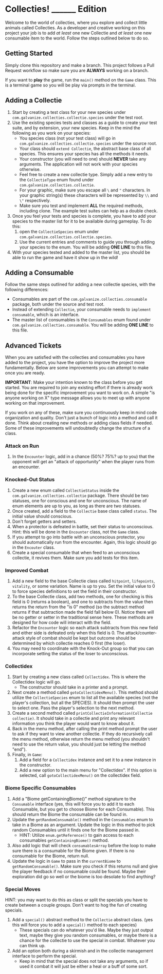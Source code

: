 # Collecties! ______ Edition

Welcome to the world of collecties, where you explore and collect little animals called Collecties. As a developer and creative working on this project your job is to add _at least_ one new Collectie and _at least_ one new consumable item to the world. Follow the steps outlined below to do so.

## Getting Started

Simply clone this repository and make a branch. This project follows a Pull Request workflow so make sure you are **ALWAYS** working on a branch.

If you want to **play** the game, run the `main()` method on the `Game` class. This is a terminal game so you will be play via prompts in the terminal.

## Adding a Collectie

1. Start by creating a test class for your new species under `com.galvanize.collecties.collectie.species` under the test root.
2. Use the existing species tests and classes as a guide to create your test suite, and by extension, your new species. Keep in the mind the following as you work on your species:
    * You species class (not your test class) will go in `com.galvanize.collecties.collectie.species` under the source root.
    * Your class should `extend Collectie`, the abstract base class of all species. This ensures your species has all the methods it needs.
    * Your constructor (you will need to one) should **NEVER** take any arguments. The application will not work with your species otherwise.
    * Feel free to create a new collectie type. Simply add a new entry to the `CollectieType` enum found under `com.galvanize.collecties.collectie`.
    * For your graphic, make sure you escape all `\` and `"` characters. In your graphic string(s) these characters will be represented by `\\` and `\"` respectively.
    * Make sure you test and implement **ALL** the required methods, including clone. The example test suites can help as a double check.
3. Once you feel your tests and species is complete, you have to add your species to the master list for it to be available during gameplay. To do this:
    1. open the `CollectieSpecies` enum under `com.galvanize.collecties.collectie.species`.
    2. Use the current entries and comments to guide you through adding your species to the enum. You will be adding **ONE LINE** to this file.
4. With your species tested and added to the master list, you should be able to run the game and have it show up in the wild!

## Adding a Consumable

Follow the same steps outlined for adding a new collectie species, with the following differences:

* Consumables are part of the `com.galvanize.collecties.consumable` package, both under the source and test root.
* Instead of extending `Collectie`, your consumable needs to `implement consumable`, which is an interface.
* The master list of consumables is the `Consumables` enum found under `com.galvanize.collecties.consumable`. You will be adding **ONE LINE** to this file.

## Advanced Tickets

When you are satisfied with the collecties and consumables you have added to the project, you have the option to improve the project more fundamentally. Below are some improvements you can attempt to make once you are ready.

**IMPORTANT**: Make your intention known to the class before you get started. You are required to join any existing effort if there is already work being done for the specific improvement you want to work on. A simple "is anyone working on X" type message allows you to meet up with anyone working on that improvement.

If you work on any of these, make sure you continuously keep in mind code organization and quality. Don't just a bunch of logic into a method and call it done. Think about creating new methods or adding class fields if needed. Some of these improvements will undoubtedly change the structure of a class.

### Attack on Run
1. In the `Encounter` logic, add in a chance (50%? 75%? up to you) that the opponent will get an "attack of opportunity" when the player runs from an encounter.

### Knocked-Out Status
1. Create a new enum called `CollectieStatus` inside the `com.galvanize.collecties.collectie` package. There should be two statuses, one for conscious and one for unconscious. The name of enum elements are up to you, as long as there are two statuses.
2. Once created, add a field to the `Collectie` base class called `status`. The initial value should conscious.
3. Don't forget getters and setters.
4. When a protector is defeated in battle, set their status to unconscious. Hint: this will be done in the `Encounter` class, not the `Game` class.
5. If you attempt to go into battle with an unconscious protector, you should automatically run from the encounter. Again, this logic should go in the `Encouter` class.
6. Create a special consumable that when feed to an unconscious collectie, it revives them. Make sure you add tests for this item.

### Improved Combat
1. Add a new field to the base Collectie class called `hitpoint`, `lifepoints`, `vitality`, or some variation. Name is up to you. Set the initial value to 0 to force species definitions to set the field in their constructor.
2. To the base Collectie class, add two methods, one for checking is this field is 0 (returns a boolean), and one to subtracts from the value then returns the return from the "is 0" method (so the subtract method returns if that subtraction made the field fall below 0). Notice there will be no getter or setter in the traditional sense here. These methods are designed for how code will interact with the field.
3. Refactor the `Encounter` logic so each attack subtracts from this new field and either side is defeated only when this field is 0. The attack/counter-attack style of combat should be kept but outcome should be determined by which collectie reaches 0 first (the loser).
4. You may need to coordinate with the Knock-Out group so that you can incorporate setting the status of the loser to unconscious.

### Collectidex
1. Start by creating a new class called `Collectidex`. This is where the Collectidex logic will go.
    * The constructor should take in a printer and a prompt.
2. Next create a method called `gotoCollectidexMenu()`. This method should utilize the `CollectieSpecies` enum to list all the available species (not the player's collection, but all the SPECIES). It should then prompt the user to select one. Pass the player's selection to the next method.
3. Create a second method called `printCollectieInformation(Collectie collectie)`. It should take in a collectie and print any relevant information you think the player would want to know about it.
4. Back in the menu method, after calling the print method prompt the user to ask if they want to view another collectie. If they do recursively call the menu method, otherwise return the menu method (you shouldn't need to use the return value, you should just be letting the method "end").
5. Finally, in `Game`:
    1. Add a field for a `Collectidex` instance and set it to a new instance in the constructor.
    2. Add a new option to the main menu for "Collectidex". If this option is selected, call `gotoCollectidexMenu()` on the collectidex field.

### Biome Specific Consumables
1. Add a "Biome getContainingBiome()" method signature to the `Consumable` interface (yes, this will force you to add it to each Consumable, but you get to choose Biome for each Consumable). This should return the Biome the consumable can be found in.
2. Update the `getRandomConsumable()` method in the `Consumables` enum to take in a Biome as an argument. Update the logic in this method to pick random Consumables until it finds one for the Biome passed in.
    * HINT: Utilize `enum.getReference()` to gain access to each consumables `getContainingBiome()` method.
3. Also add logic that will check `consumablesArray` before the loop to make sure there is a consumable for the Biome given. If there is no consumable for the Biome, return null.
3. Update the logic in `Game` to pass in the `currentBiome` to `getRandomConsumable()`. Make sure you check if this returns null and give the player feedback if no consumable could be found. Maybe their exploration did go so well or the biome is too desolate to find anything?

### Special Moves
HINT: you may want to do this as class or split the specials you have to create between a couple groups. Don't want to hog the fun of creating specials.
1. Add a `special()` abstract method to the `Collectie` abstract class. (yes this will force you to add a `special()` method to each species)
    * These specials can do whatever you'd like. Maybe they just output text, maybe they give you random consumables, or maybe there is a chance for the collectie to use the special in combat. Whatever you can think up.
2. Add an option both during a skirmish and in the collectie management interface to perform the special.
    * Keep in mind that the special does not take any arguments, so if used it combat it will just be either a heal or a buff of some sort.
